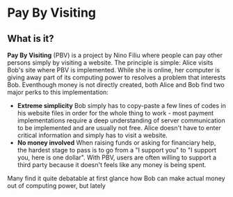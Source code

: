 # Pay By Visiting

## What is it?

**Pay By Visiting** (PBV) is a project by Nino Filiu where people can pay other persons simply by visiting a website. The principle is simple: Alice visits Bob's site where PBV is implemented. While she is online, her computer is giving away part of its computing power to resolves a problem that interests Bob. Eventhough money is not directly created, both Alice and Bob find two major perks to this implementation:

+ **Extreme simplicity**
Bob simply has to copy-paste a few lines of codes in his website files in order for the whole thing to work - most payment implementations require a deep understanding of server communication to be implemented and are usually not free. Alice doesn't have to enter critical information and simply has to visit a website.
+ **No money involved**
When raising funds or asking for financiary help, the hardest stage to pass is to go from a "I support you" to "I support you, here is one dollar". With PBV, users are often willing to support a third party because it doesn't feels like any money is being spent.

Many find it quite debatable at first glance how Bob can make actual money out of computing power, but lately
